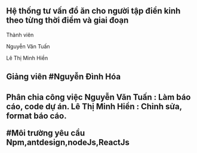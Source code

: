 <h2>Hệ thống tư vấn đồ ăn cho người tập điền kinh theo từng thời điểm và giai đoạn</h2>
<p>Thành viên</p>
<p>Nguyễn Văn Tuấn</p>
<p>Lê Thị Minh Hiền</p>
<h2>Giảng viên
#Nguyễn Đình Hóa

<h2>Phân chia công việc
Nguyễn Văn Tuấn : Làm báo cáo, code dự án.
Lê Thị Minh Hiền : Chỉnh sửa, format báo cáo.

#Môi trường yêu cầu
Npm,antdesign,nodeJs,ReactJs
